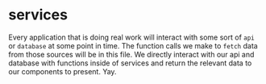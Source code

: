 # services

Every application that is doing real work will interact with some sort of `api` or `database` at some point in time. The function calls we make to `fetch` data from those sources will be in this file. We directly interact with our api and database with functions inside of services and return the relevant data to our components to present. Yay.
